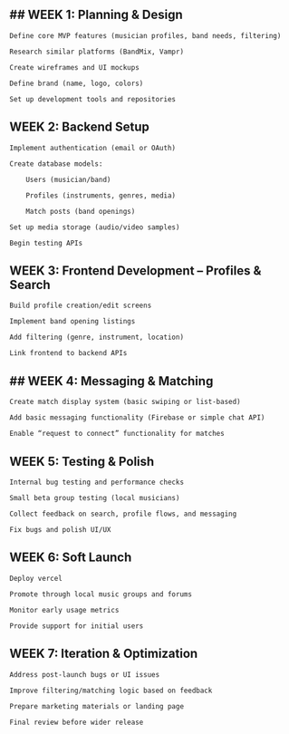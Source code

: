 ## ## WEEK 1: Planning & Design

    Define core MVP features (musician profiles, band needs, filtering)

    Research similar platforms (BandMix, Vampr)

    Create wireframes and UI mockups

    Define brand (name, logo, colors)

    Set up development tools and repositories

## WEEK 2: Backend Setup

    Implement authentication (email or OAuth)

    Create database models:

        Users (musician/band)

        Profiles (instruments, genres, media)

        Match posts (band openings)

    Set up media storage (audio/video samples)

    Begin testing APIs

## WEEK 3: Frontend Development – Profiles & Search

    Build profile creation/edit screens

    Implement band opening listings

    Add filtering (genre, instrument, location)

    Link frontend to backend APIs

## ## WEEK 4: Messaging & Matching

    Create match display system (basic swiping or list-based)

    Add basic messaging functionality (Firebase or simple chat API)

    Enable “request to connect” functionality for matches

## WEEK 5: Testing & Polish

    Internal bug testing and performance checks

    Small beta group testing (local musicians)

    Collect feedback on search, profile flows, and messaging

    Fix bugs and polish UI/UX

## WEEK 6: Soft Launch

    Deploy vercel

    Promote through local music groups and forums

    Monitor early usage metrics

    Provide support for initial users

## WEEK 7: Iteration & Optimization

    Address post-launch bugs or UI issues

    Improve filtering/matching logic based on feedback

    Prepare marketing materials or landing page

    Final review before wider release